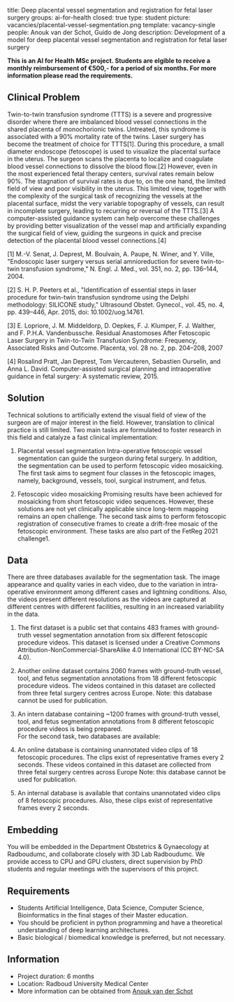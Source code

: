 title: Deep placental vessel segmentation and registration for fetal laser surgery
groups: ai-for-health
closed: true
type: student
picture: vacancies/placental-vessel-segmentation.png
template: vacancy-single
people: Anouk van der Schot, Guido de Jong
description: Development of a model for deep placental vessel segmentation and registration for fetal laser surgery

**This is an AI for Health MSc project. Students are elgible to receive a monthly reimbursement of €500,- for a period of six months. For more information please read the requirements.**

## Clinical Problem
Twin-to-twin transfusion syndrome (TTTS) is a severe and progressive disorder where there are imbalanced blood vessel connections in the shared placenta of monochorionic twins. Untreated, this syndrome is associated with a 90% mortality rate of the twins.
Laser surgery has become the treatment of choice for TTTS[1]. During this procedure, a small diameter endoscope (fetoscope) is used to visualize the placental surface in the uterus. The surgeon scans the placenta to localize and coagulate blood vessel connections to dissolve the blood flow.[2]
However, even in the most experienced fetal therapy centers, survival rates remain below 90%. The stagnation of survival rates is due to, on the one hand, the limited field of view and poor visibility in the uterus. This limited view, together with the complexity of the surgical task of recognizing the vessels at the placental surface, midst the very variable topography of vessels, can result in incomplete surgery, leading to recurring or reversal of the TTTS.[3]
A computer-assisted guidance system can help overcome these challenges by providing better visualization of the vessel map and artificially expanding the surgical field of view, guiding the surgeons in quick and precise detection of the placental blood vessel connections.[4]

[1] M.-V. Senat, J. Deprest, M. Boulvain, A. Paupe, N. Winer, and Y. Ville, "Endoscopic laser surgery versus serial amnioreduction for severe twin-to-twin transfusion syndrome," N. Engl. J. Med., vol. 351, no. 2, pp. 136–144, 2004.

[2] S. H. P. Peeters et al., "Identification of essential steps in laser procedure for twin-twin transfusion syndrome using the Delphi methodology: SILICONE study," Ultrasound Obstet. Gynecol., vol. 45, no. 4, pp. 439–446, Apr. 2015, doi: 10.1002/uog.14761.

[3] E. Lopriore, J. M. Middeldorp, D. Oepkes, F. J. Klumper, F. J. Walther, and F. P.H.A. Vandenbussche. Residual Anastomoses After Fetoscopic Laser Surgery in Twin-to-Twin Transfusion Syndrome: Frequency, Associated Risks and Outcome. Placenta, vol. 28 no. 2, pp. 204–208, 2007

[4] Rosalind Pratt, Jan Deprest, Tom Vercauteren, Sebastien Ourselin, and Anna L. David. Computer-assisted surgical planning and intraoperative guidance in fetal surgery: A systematic review, 2015.

## Solution
Technical solutions to artificially extend the visual field of view of the surgeon are of major interest in the field. However, translation to clinical practice is still limited. Two main tasks are formulated to foster research in this field and catalyze a fast clinical implementation:

1.	Placental vessel segmentation
Intra-operative fetoscopic vessel segmentation can guide the surgeon during fetal surgery. In addition, the segmentation can be used to perform fetoscopic video mosaicking. 
The first task aims to segment four classes in the fetoscopic images, namely, background, vessels, tool, surgical instrument, and fetus. 

2.	Fetoscopic video mosaicking
Promising results have been achieved for mosaicking from short fetoscopic video sequences. However, these solutions are not yet clinically applicable since long-term mapping remains an open challenge. The second task aims to perform fetoscopic registration of consecutive frames to create a drift-free mosaic of the fetoscopic environment.
These tasks are also part of the FetReg 2021 challenge1.

## Data
There are three databases available for the segmentation task. The image appearance and quality varies in each video, due to the variation in intra-operative environment among different cases and lightning conditions. Also, the videos present different resolutions as the videos are captured at different centres with different facilities, resulting in an increased variability in the data.

1.	The first dataset is a public set that contains 483 frames with ground-truth vessel segmentation annotation from six different fetoscopic procedure videos. This dataset is licensed under a Creative Commons Attribution-NonCommercial-ShareAlike 4.0 International (CC BY-NC-SA 4.0).

2.	Another online dataset contains 2060 frames with ground-truth vessel, tool, and fetus segmentation annotations from 18 different fetoscopic procedure videos. The videos
contained in this dataset are collected from three fetal surgery centres across Europe.
Note: this database cannot be used for publication.

3.	An intern database containing ~1200 frames with ground-truth vessel, tool, and fetus segmentation annotations from 8 different fetoscopic procedure videos is being prepared.  
For the second task, two databases are available:

1.	An online database is containing unannotated video clips of 18 fetoscopic procedures. The clips exist of representative frames every 2 seconds. These videos contained in this dataset are collected from three fetal surgery centres across Europe
Note: this database cannot be used for publication.

2.	An internal database is available that contains unannotated video clips of 8 fetoscopic procedures. Also, these clips exist of representative frames every 2 seconds.

## Embedding
You will be embedded in the Department Obstetrics & Gynaecology at Radboudumc, and collaborate closely with 3D Lab Radboudumc. We provide access to CPU and GPU clusters, direct supervision by PhD students and regular meetings with the supervisors of this project.

## Requirements
-	Students Artificial Intelligence, Data Science, Computer Science, Bioinformatics in the final stages of their Master education.
-	You should be proficient in python programming and have a theoretical understanding of deep learning architectures.
-	Basic biological / biomedical knowledge is preferred, but not necessary.


## Information
- Project duration: 6 months
- Location: Radboud University Medical Center
- More information can be obtained from [Anouk van der Schot](mailto:anouk.vanderschot@radboudumc.nl)
